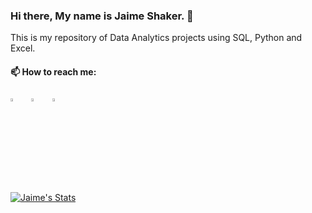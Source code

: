 ### Hi there, My name is Jaime Shaker. 👋

This is my repository of Data Analytics projects using SQL, Python and Excel.

#### 📫 How to reach me:
  
[<img src="https://img.icons8.com/color/48/000000/twitter.png" width="3.5%"/>](https://twitter.com/shakerdotdev)  &nbsp;&nbsp; [<img src="https://img.icons8.com/color/48/000000/linkedin.png" width="3.5%"/>](https://www.linkedin.com/in/jaime-shaker-63943440/)  &nbsp;&nbsp; <a href="mailto:jaime.m.shaker@gmail.com"> <img src="https://img.icons8.com/fluent/48/000000/gmail.png" width="3.5%"/>
  
![Jaime's Stats](https://github-readme-stats.vercel.app/api?username=iweld&show_icons=true)

<!--
**iweld/iweld** is a ✨ _special_ ✨ repository because its `README.md` (this file) appears on your GitHub profile.

Here are some ideas to get you started:

- 🔭 I’m currently working on ...
- 🌱 I’m currently learning ...
- 👯 I’m looking to collaborate on ...
- 🤔 I’m looking for help with ...
- 💬 Ask me about ...
- 📫 How to reach me: ...
- 😄 Pronouns: ...
- ⚡ Fun fact: ...
-->
